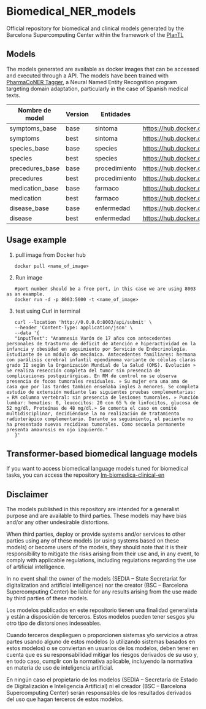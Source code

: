 # Biomedical_NER_models

Official repository for biomedical and clinical models generated by the Barcelona Supercomputing Center within the framework of the [PlanTL](https://plantl.mineco.gob.es/Paginas/index.aspx)

## Models

The models generated are available as docker images that can be accessed and executed through a API. The models have been trained with [PharmaCoNER Tagger](https://github.com/TeMU-BSC/PharmaCoNER-Tagger), a Neural Named Entity Recognition program targeting domain adaptation, particularly in the case of Spanish medical texts.

| **Nombre de model** | **Version** | **Entidades** | **Link**                                           |
| ------------------- | ----------- | ------------- | -------------------------------------------------- |
| symptoms_base       | base        | sintoma       | <https://hub.docker.com/r/bsctemu/symptoms_base>   |
| symptoms            | best        | sintoma       | <https://hub.docker.com/r/bsctemu/symptoms>        |
| species_base        | base        | species       | <https://hub.docker.com/r/bsctemu/species_base>    |
| species             | best        | species       | <https://hub.docker.com/r/bsctemu/species>         |
| precedures_base     | base        | procedimiento | <https://hub.docker.com/r/bsctemu/precedures_base> |
| precedures          | best        | procedimiento | <https://hub.docker.com/r/bsctemu/precedures>      |
| medication_base     | base        | farmaco       | <https://hub.docker.com/r/bsctemu/medication_base> |
| medication          | best        | farmaco       | <https://hub.docker.com/r/bsctemu/medication>      |
| disease_base        | base        | enfermedad    | <https://hub.docker.com/r/bsctemu/disease_base>    |
| disease             | best        | enfermedad    | <https://hub.docker.com/r/bsctemu/disease>         |

## Usage example

1. pull image from Docker hub

```
   docker pull <name_of_image>
```

2. Run image

```
   #port number should be a free port, in this case we are using 8003 as an example.
   docker run -d -p 8003:5000 -t <name_of_image>
```

3. test using Curl in terminal

```
   curl --location 'http://0.0.0.0:8003/api/submit' \
   --header 'Content-Type: application/json' \
   --data '{
   "inputText": "Anamnesis Varón de 17 años con antecedentes personales de trastorno de déficit de atención e hiperactividad en la infancia y obesidad en seguimiento por Servicio de Endocrinología. Estudiante de un módulo de mecánica. Antecedentes familiares: hermana con parálisis cerebral infantil ependimoma variante de células claras grado II según la Organización Mundial de la Salud (OMS). Evolución » Se realiza resección completa del tumor sin presencia de complicaciones postquirúrgicas. En RM de control no se observa presencia de focos tumorales residuales. » Su mujer era una ama de casa que por las tardes tambien enseñaba ingles a menores. Se completa estudio de extensión mediante las siguientes pruebas complementarias: » RM columna vertebral: sin presencia de lesiones tumorales. » Punción lumbar: hematíes: 0, leucocitos: 20 con 65 % de linfocitos, glucosa de 52 mg/dl, Proteínas de 48 mg/dl.» Se comenta el caso en comité multidisciplinar, decidiéndose la no realización de tratamiento radioterápico complementario. Durante su seguimiento, el paciente no ha presentado nuevas recidivas tumorales. Como secuela permanente presenta amaurosis en ojo izquierdo."
   }'
```

## Transformer-based biomedical language models

If you want to access biomedical language models tuned for biomedical tasks, you can access the repository [lm-biomedica-clinical-en](https://github.com/PlanTL-GOB-ES/lm-biomedical-clinical-es)

## Disclaimer

The models published in this repository are intended for a generalist purpose and are available to third parties. These models may have bias and/or any other undesirable distortions.

When third parties, deploy or provide systems and/or services to other parties using any of these models (or using systems based on these models) or become users of the models, they should note that it is their responsibility to mitigate the risks arising from their use and, in any event, to comply with applicable regulations, including regulations regarding the use of artificial intelligence.

In no event shall the owner of the models (SEDIA – State Secretariat for digitalization and artificial intelligence) nor the creator (BSC – Barcelona Supercomputing Center) be liable for any results arising from the use made by third parties of these models.

Los modelos publicados en este repositorio tienen una finalidad generalista y están a disposición de terceros. Estos modelos pueden tener sesgos y/u otro tipo de distorsiones indeseables.

Cuando terceros desplieguen o proporcionen sistemas y/o servicios a otras partes usando alguno de estos modelos (o utilizando sistemas basados en estos modelos) o se conviertan en usuarios de los modelos, deben tener en cuenta que es su responsabilidad mitigar los riesgos derivados de su uso y, en todo caso, cumplir con la normativa aplicable, incluyendo la normativa en materia de uso de inteligencia artificial.

En ningún caso el propietario de los modelos (SEDIA – Secretaría de Estado de Digitalización e Inteligencia Artificial) ni el creador (BSC – Barcelona Supercomputing Center) serán responsables de los resultados derivados del uso que hagan terceros de estos modelos.
